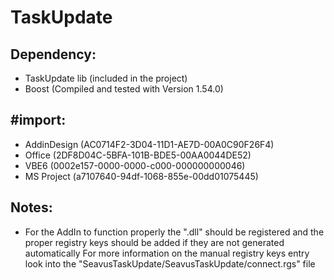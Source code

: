 # TaskUpdate

Dependency:
----------
- TaskUpdate lib (included in the project)
- Boost (Compiled and tested with Version 1.54.0)


#import:
--------
- AddinDesign 	(AC0714F2-3D04-11D1-AE7D-00A0C90F26F4)
- Office		(2DF8D04C-5BFA-101B-BDE5-00AA0044DE52)
- VBE6			(0002e157-0000-0000-c000-000000000046)
- MS Project	(a7107640-94df-1068-855e-00dd01075445)


Notes:
------
* For the AddIn to function properly the ".dll" should be registered and the proper registry keys should be added if they are not generated automatically
For more information on the manual registry keys entry look into the "SeavusTaskUpdate/SeavusTaskUpdate/connect.rgs" file